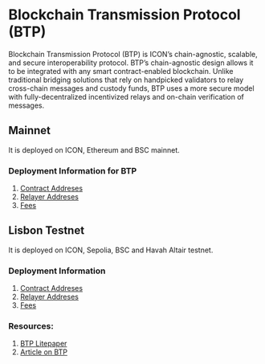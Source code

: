 # Blockchain Transmission Protocol (BTP)

Blockchain Transmission Protocol (BTP) is ICON’s chain-agnostic, scalable, and secure interoperability protocol. BTP’s chain-agnostic design allows it to be integrated with any smart contract-enabled blockchain. Unlike traditional bridging solutions that rely on handpicked validators to relay cross-chain messages and custody funds, BTP uses a more secure model with fully-decentralized incentivized relays and on-chain verification of messages.

## Mainnet
It is deployed on ICON, Ethereum and BSC mainnet. 

### Deployment Information for BTP
1. [Contract Addreses](./mainnet/contract-addresses.md)
2. [Relayer Addreses](./mainnet/relay-addresses.md)
3. [Fees](./mainnet/fees.md)

## Lisbon Testnet
It is deployed on ICON, Sepolia, BSC and Havah Altair testnet.

### Deployment Information
1. [Contract Addreses](./lisbon/contract-addresses.md)
2. [Relayer Addreses](./lisbon/relay-addresses.md)
3. [Fees](./lisbon/fees.md)

###  Resources:
1. [BTP Litepaper](https://icon.community/assets/btp-litepaper.pdf)
2. [Article on BTP](https://icon.community/learn/btp/)